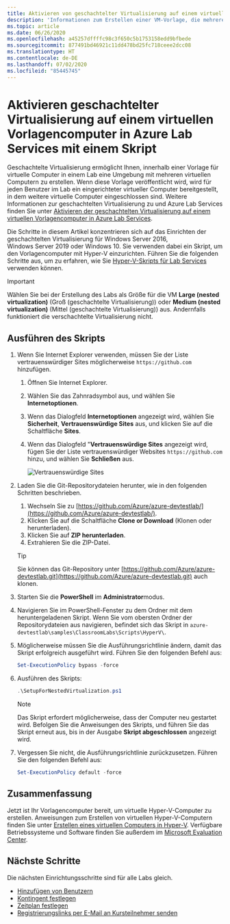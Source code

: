 ```yaml
---
title: Aktivieren von geschachtelter Virtualisierung auf einem virtuellen Vorlagencomputer in Azure Lab Services (Skript) | Microsoft-Dokumentation
description: 'Informationen zum Erstellen einer VM-Vorlage, die mehrere VMs enthält  Das heißt: Aktivieren Sie die geschachtelte Virtualisierung auf einer VM-Vorlage in Azure Lab Services.'
ms.topic: article
ms.date: 06/26/2020
ms.openlocfilehash: a45257dffffc98c3f650c5b1753158edd9bfbede
ms.sourcegitcommit: 877491bd46921c11dd478bd25fc718ceee2dcc08
ms.translationtype: HT
ms.contentlocale: de-DE
ms.lasthandoff: 07/02/2020
ms.locfileid: "85445745"
---
```

# <a name="enable-nested-virtualization-on-a-template-virtual-machine-in-azure-lab-services-using-a-script"></a>Aktivieren geschachtelter Virtualisierung auf einem virtuellen Vorlagencomputer in Azure Lab Services mit einem Skript

Geschachtelte Virtualisierung ermöglicht Ihnen, innerhalb einer Vorlage für virtuelle Computer in einem Lab eine Umgebung mit mehreren virtuellen Computern zu erstellen. Wenn diese Vorlage veröffentlicht wird, wird für jeden Benutzer im Lab ein eingerichteter virtueller Computer bereitgestellt, in dem weitere virtuelle Computer eingeschlossen sind.  Weitere Informationen zur geschachtelten Virtualisierung zu und Azure Lab Services finden Sie unter [Aktivieren der geschachtelten Virtualisierung auf einem virtuellen Vorlagencomputer in Azure Lab Services](how-to-enable-nested-virtualization-template-vm.md).

Die Schritte in diesem Artikel konzentrieren sich auf das Einrichten der geschachtelten Virtualisierung für Windows Server 2016, Windows Server 2019 oder Windows 10. Sie verwenden dabei ein Skript, um den Vorlagencomputer mit Hyper-V einzurichten.  Führen Sie die folgenden Schritte aus, um zu erfahren, wie Sie [Hyper-V-Skripts für Lab Services](https://github.com/Azure/azure-devtestlab/tree/master/samples/ClassroomLabs/Scripts/HyperV) verwenden können.

>[!IMPORTANT]
>Wählen Sie bei der Erstellung des Labs als Größe für die VM **Large (nested virtualization)** (Groß (geschachtelte Virtualisierung)) oder **Medium (nested virtualization)** (Mittel (geschachtelte Virtualisierung)) aus.  Andernfalls funktioniert die verschachtelte Virtualisierung nicht.  

## <a name="run-script"></a>Ausführen des Skripts

1. Wenn Sie Internet Explorer verwenden, müssen Sie der Liste vertrauenswürdiger Sites möglicherweise `https://github.com` hinzufügen.
    1. Öffnen Sie Internet Explorer.
    1. Wählen Sie das Zahnradsymbol aus, und wählen Sie **Internetoptionen**.  
    1. Wenn das Dialogfeld **Internetoptionen** angezeigt wird, wählen Sie **Sicherheit**, **Vertrauenswürdige Sites** aus, und klicken Sie auf die Schaltfläche **Sites**.
    1. Wenn das Dialogfeld "**Vertrauenswürdige Sites** angezeigt wird, fügen Sie der Liste vertrauenswürdiger Websites `https://github.com` hinzu, und wählen Sie **Schließen** aus.

        ![Vertrauenswürdige Sites](./media/how-to-enable-nested-virtualization-template-vm-using-script/trusted-sites-dialog.png)
1. Laden Sie die Git-Repositorydateien herunter, wie in den folgenden Schritten beschrieben.
    1. Wechseln Sie zu [https://github.com/Azure/azure-devtestlab/](https://github.com/Azure/azure-devtestlab/).
    1. Klicken Sie auf die Schaltfläche **Clone or Download** (Klonen oder herunterladen).
    1. Klicken Sie auf **ZIP herunterladen**.
    1. Extrahieren Sie die ZIP-Datei.

    >[!TIP]
    >Sie können das Git-Repository unter [https://github.com/Azure/azure-devtestlab.git](https://github.com/Azure/azure-devtestlab.git) auch klonen.

1. Starten Sie die **PowerShell** im **Administrator**modus.
1. Navigieren Sie im PowerShell-Fenster zu dem Ordner mit dem heruntergeladenen Skript. Wenn Sie vom obersten Ordner der Repositorydateien aus navigieren, befindet sich das Skript in `azure-devtestlab\samples\ClassroomLabs\Scripts\HyperV\`.
1. Möglicherweise müssen Sie die Ausführungsrichtlinie ändern, damit das Skript erfolgreich ausgeführt wird. Führen Sie den folgenden Befehl aus:

    ```powershell
    Set-ExecutionPolicy bypass -force
    ```

1. Ausführen des Skripts:

    ```powershell
    .\SetupForNestedVirtualization.ps1
    ```

    > [!NOTE]
    > Das Skript erfordert möglicherweise, dass der Computer neu gestartet wird. Befolgen Sie die Anweisungen des Skripts, und führen Sie das Skript erneut aus, bis in der Ausgabe **Skript abgeschlossen** angezeigt wird.
1. Vergessen Sie nicht, die Ausführungsrichtlinie zurückzusetzen. Führen Sie den folgenden Befehl aus:

    ```powershell
    Set-ExecutionPolicy default -force
    ```

## <a name="conclusion"></a>Zusammenfassung

Jetzt ist Ihr Vorlagencomputer bereit, um virtuelle Hyper-V-Computer zu erstellen. Anweisungen zum Erstellen von virtuellen Hyper-V-Computern finden Sie unter [Erstellen eines virtuellen Computers in Hyper-V](/windows-server/virtualization/hyper-v/get-started/create-a-virtual-machine-in-hyper-v). Verfügbare Betriebssysteme und Software finden Sie außerdem im [Microsoft Evaluation Center](https://www.microsoft.com/evalcenter/).  

## <a name="next-steps"></a>Nächste Schritte

Die nächsten Einrichtungsschritte sind für alle Labs gleich.

- [Hinzufügen von Benutzern](tutorial-setup-classroom-lab.md#add-users-to-the-lab)
- [Kontingent festlegen](how-to-configure-student-usage.md#set-quotas-for-users)
- [Zeitplan festlegen](tutorial-setup-classroom-lab.md#set-a-schedule-for-the-lab)
- [Registrierungslinks per E-Mail an Kursteilnehmer senden](how-to-configure-student-usage.md#send-invitations-to-users)